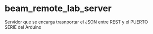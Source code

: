 # beam_remote_lab_server
 Servidor que se encarga trasnportar el JSON entre REST y el PUERTO SERIE del Arduino
 
